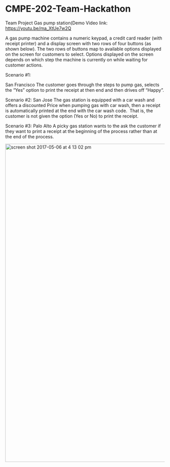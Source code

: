 # CMPE-202-Team-Hackathon
Team Project Gas pump station(Demo Video link: https://youtu.be/ma_XtUe7w2Q


A gas pump machine contains a numeric keypad, a credit card reader (with receipt printer) and a display screen with two rows of four buttons (as shown below).  The two rows of buttons map to available options displayed on the screen for customers to select. Options displayed on the screen depends on which step the machine is currently on while waiting for customer actions.


Scenario #1:

San Francisco
	The customer goes through the steps to pump gas, selects the “Yes” option to print the receipt at then end and then drives off “Happy”.

Scenario #2:
San Jose
The gas station is equipped with a car wash and offers a discounted Price when pumping gas with car wash, then a receipt is automatically printed at the end with the car wash code.  That is, the customer is not given the option (Yes or No) to print the receipt.

Scenario #3:
Palo Alto
A picky gas station wants to the ask the customer if they want to print a receipt at the beginning of the process rather than at the end of the process.

<img width="1004" alt="screen shot 2017-05-06 at 4 13 02 pm" src="https://cloud.githubusercontent.com/assets/25470880/25776595/26762a24-3277-11e7-9748-e28323672843.png">



